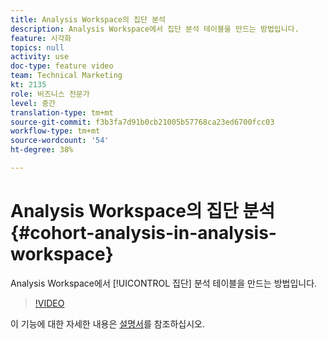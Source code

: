 ```yaml
---
title: Analysis Workspace의 집단 분석
description: Analysis Workspace에서 집단 분석 테이블을 만드는 방법입니다.
feature: 시각화
topics: null
activity: use
doc-type: feature video
team: Technical Marketing
kt: 2135
role: 비즈니스 전문가
level: 중간
translation-type: tm+mt
source-git-commit: f3b3fa7d91b0cb21005b57768ca23ed6700fcc03
workflow-type: tm+mt
source-wordcount: '54'
ht-degree: 38%

---
```



# Analysis Workspace의 집단 분석 {#cohort-analysis-in-analysis-workspace}

Analysis Workspace에서 [!UICONTROL 집단] 분석 테이블을 만드는 방법입니다.

>[!VIDEO](https://video.tv.adobe.com/v/23990/?quality=12)

이 기능에 대한 자세한 내용은 [설명서](https://marketing.adobe.com/resources/help/ko_KR/analytics/analysis-workspace/cohort_analysis.html)를 참조하십시오.
